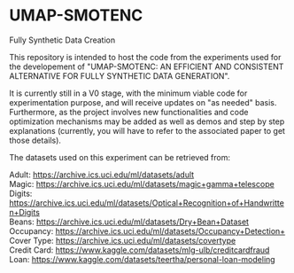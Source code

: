 # UMAP-SMOTENC
Fully Synthetic Data Creation

This repository is intended to host the code from the experiments used for the developement of "UMAP-SMOTENC: AN EFFICIENT AND CONSISTENT ALTERNATIVE FOR FULLY SYNTHETIC DATA GENERATION".

It is currently still in a V0 stage, with the minimum viable code for experimentation purpose, and will receive updates on "as needed" basis. Furthermore, as the project involves new functionalities and code optimization mechanisms may be added as well as demos and step by step explanations (currently, you will have to refer to the associated paper to get those details).

The datasets used on this experiment can be retrieved from: 

Adult: https://archive.ics.uci.edu/ml/datasets/adult <br />
Magic: https://archive.ics.uci.edu/ml/datasets/magic+gamma+telescope <br />
Digits: https://archive.ics.uci.edu/ml/datasets/Optical+Recognition+of+Handwritten+Digits <br />
Beans: https://archive.ics.uci.edu/ml/datasets/Dry+Bean+Dataset <br />
Occupancy: https://archive.ics.uci.edu/ml/datasets/Occupancy+Detection+ <br />
Cover Type: https://archive.ics.uci.edu/ml/datasets/covertype <br />
Credit Card: https://www.kaggle.com/datasets/mlg-ulb/creditcardfraud <br />
Loan: https://www.kaggle.com/datasets/teertha/personal-loan-modeling <br />

